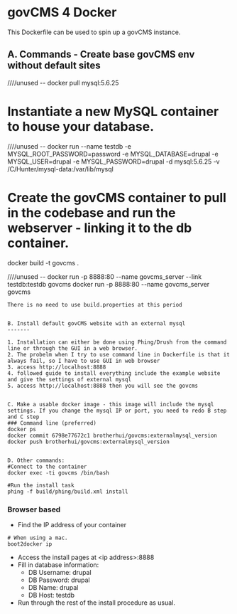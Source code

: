 govCMS 4 Docker
===============

This Dockerfile can be used to spin up a govCMS instance.

A. Commands - Create base govCMS env without default sites
-------

////unused -- docker pull mysql:5.6.25
# Instantiate a new MySQL container to house your database.
////unused -- docker run --name testdb -e MYSQL_ROOT_PASSWORD=password -e MYSQL_DATABASE=drupal -e MYSQL_USER=drupal -e MYSQL_PASSWORD=drupal -d mysql:5.6.25 -v /C/Hunter/mysql-data:/var/lib/mysql

# Create the govCMS container to pull in the codebase and run the webserver - linking it to the db container.
docker build -t govcms .

////unused --  docker run -p 8888:80 --name govcms_server --link testdb:testdb govcms
docker run -p 8888:80 --name govcms_server govcms
```
There is no need to use build.properties at this period


B. Install default govCMS website with an external mysql
-------

1. Installation can either be done using Phing/Drush from the command line or through the GUI in a web browser.
2. The probelm when I try to use command line in Dockerfile is that it always fail, so I have to use GUI in web browser
3. access http://localhost:8888
4. followed guide to install everything include the example website and give the settings of external mysql
5. access http://localhost:8888 then you will see the govcms


C. Make a usable docker image - this image will include the mysql settings. If you change the mysql IP or port, you need to redo B step and C step
### Command line (preferred)
docker ps
docker commit 6798e77672c1 brotherhui/govcms:externalmysql_version
docker push brotherhui/govcms:externalmysql_version


D. Other commands:
#Connect to the container
docker exec -ti govcms /bin/bash

#Run the install task
phing -f build/phing/build.xml install
```

### Browser based

* Find the IP address of your container

```
# When using a mac.
boot2docker ip
```

* Access the install pages at \<ip address\>:8888
* Fill in database information:
  * DB Username: drupal
  * DB Password: drupal
  * DB Name: drupal
  * DB Host: testdb
* Run through the rest of the install procedure as usual.
